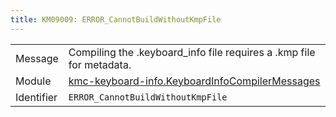 ```yaml
---
title: KM09009: ERROR_CannotBuildWithoutKmpFile
---
```


|            |           |
|------------|---------- |
| Message    | Compiling the \.keyboard\_info file requires a \.kmp file for metadata\. |
| Module     | [kmc-keyboard-info.KeyboardInfoCompilerMessages](kmc-keyboard-info.keyboardinfocompilermessages) |
| Identifier | `ERROR_CannotBuildWithoutKmpFile` |


